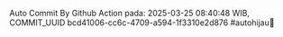 Auto Commit By Github Action pada: 2025-03-25 08:40:48 WIB, COMMIT_UUID bcd41006-cc6c-4709-a594-1f3310e2d876 #autohijau🗿
